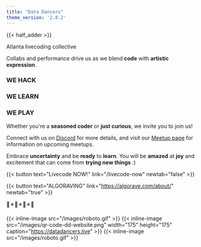 ```yaml
---
title: "Data Dancers"
theme_version: '2.8.2'
---
```


{{< half_adder >}}

Atlanta livecoding collective

Collabs and performance drive us as we blend **code** with **artistic expression**. 

### WE HACK

### WE LEARN

### WE PLAY

Whether you're a **seasoned coder** or **just curious**, we invite you to join us! 


Connect with us on [Discord](https://discord.gg/xbvw77Jvt2) for more details, and visit our [Meetup page](https://data-dancers.github.io/meetups/) for information on upcoming meetups.


Embrace **uncertainty** and be **ready** to **learn**. You will be **amazed** at **joy** and excitement that can come from **trying new things** :)


{{< button text="Livecode NOW!" link="/livecode-now" newtab="false" >}}

{{< button text="ALGORAVING" link="https://algorave.com/about/"  newtab="true" >}}


🏁✴️🏁✴️🏁✴️🏁


{{< inline-image src="/images/roboto.gif" >}} 
{{< inline-image src="/images/qr-code-dd-website.png" width="175" height="175"  caption="https://datadancers.live" >}} 
{{< inline-image src="/images/roboto.gif" >}} 


<!--
Small logo
<svg version="1.0" viewBox="0 0 107.42 95" xmlns="http://www.w3.org/2000/svg"><path id="outputC" d="m83.133 75h18.618" fill="none" stroke="currentColor" stroke-width="1.726"/><path id="outputS" d="m83.233 20h18.618" fill="none" stroke="currentColor" stroke-width="1.726"/><g id="inputB" transform="translate(-36.687,-2.0002)"><path d="m91.523 87h-38.726v-55" fill="none" stroke="currentColor" stroke-width="1.726"/><path d="m90.876 32h-49.152" fill="none" stroke="currentColor" stroke-width="1.726"/><path d="m55.293 32a2.5 2.5 0 1 1-5 0 2.5 2.5 0 1 1 5 0z" fill="currentColor"/></g><g id="inputA" transform="translate(-36.687,-2.0002)"><path d="m90.778 67h-23.087v-55" fill="none" stroke="currentColor" stroke-width="1.726"/><path d="m90.876 12h-49.152" fill="none" stroke="currentColor" stroke-width="1.726"/><path d="m70.151 12a2.5 2.5 0 1 1-5 0 2.5 2.5 0 1 1 5 0z" fill="currentColor"/><path d="m42.687 12a2.5 2.5 0 1 1-5 0 2.5 2.5 0 1 1 5 0z" fill="none" stroke="#000" stroke-width="2"/></g><g transform="translate(-36.687,-2.0002)" fill="none" stroke="#000" stroke-width="2"><path d="m42.687 32a2.5 2.5 0 1 1-5 0 2.5 2.5 0 1 1 5 0z"/><path d="m143.11 22a2.5 2.5 0 1 1-5 0 2.5 2.5 0 1 1 5 0z"/><path d="m143.11 77a2.5 2.5 0 1 1-5 0 2.5 2.5 0 1 1 5 0z"/></g><g transform="matrix(.74473 0 0 1 31.005 50)" stroke-width="0"><path d="m30 5v40h20.476c11.268 0 19.994-9 20-20 0-11-8.7321-20-20-20h-19.048zm2.8571 2.8571h17.619c9.7607 1e-7 16.667 7.64 16.667 17.143s-7.3822 17.143-17.143 17.143h-17.143z"/></g><g transform="matrix(.74473 0 0 1 50.838 -44.5)" stroke-width="0"><path d="m-2.25 81.5c-1.597 2.644-2.25 3-2.25 3h-3.656l2-2.438c-2.5e-4 5.05e-4 5.656-6.9995 5.656-17.562 0-10.563-5.656-17.563-5.656-17.563l-2-2.437h3.656c0.78125 0.9375 1.4219 1.6562 2.2188 3 1.8727 3.0998 4.7812 9.0266 4.7812 17 0 7.9506-2.8967 13.879-4.75 17z"/><path d="m-2.406 44.5 2 2.437s5.656 7 5.656 17.563c0 10.562-5.656 17.562-5.656 17.562l-2 2.438h17.156c2.408 0 7.689 0.024 13.625-2.4062 5.9353-2.4308 12.537-7.3433 17.688-16.875l0.40865-0.71875-0.40865-0.71875c-10.303-19.066-26.556-19.281-31.312-19.281h-17.156zm5.8748 3h11.281c4.6842 0 18.287-0.13021 27.969 17-4.7668 8.4291-10.521 12.684-15.719 14.812-5.3607 2.1954-9.8419 2.1875-12.25 2.1875h-11.25c1.8736-3.1084 4.75-9.0494 4.75-17 0-7.9734-2.9085-13.9-4.7812-17z"/></g></svg>
-->
